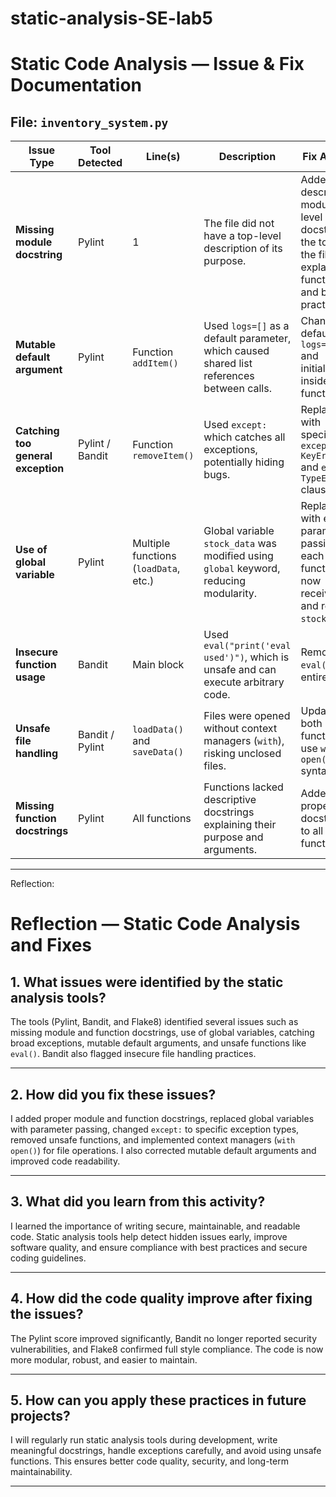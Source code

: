 # static-analysis-SE-lab5

# Static Code Analysis — Issue & Fix Documentation

## File: `inventory_system.py`

| **Issue Type** | **Tool Detected** | **Line(s)** | **Description** | **Fix Applied** | **Severity** |
|-----------------|------------------|--------------|------------------|------------------|---------------|
| **Missing module docstring** | Pylint | 1 | The file did not have a top-level description of its purpose. | Added a descriptive module-level docstring at the top of the file explaining functionality and best practices. | Low |
| **Mutable default argument** | Pylint | Function `addItem()` | Used `logs=[]` as a default parameter, which caused shared list references between calls. | Changed default to `logs=None` and initialized inside the function. | Medium |
| **Catching too general exception** | Pylint / Bandit | Function `removeItem()` | Used `except:` which catches all exceptions, potentially hiding bugs. | Replaced with specific `except KeyError` and `except TypeError` clauses. | High |
| **Use of global variable** | Pylint | Multiple functions (`loadData`, etc.) | Global variable `stock_data` was modified using `global` keyword, reducing modularity. | Replaced with explicit parameter passing — each function now receives and returns `stock_data`. | Medium |
| **Insecure function usage** | Bandit | Main block | Used `eval("print('eval used')")`, which is unsafe and can execute arbitrary code. | Removed `eval()` call entirely. | High |
| **Unsafe file handling** | Bandit / Pylint | `loadData()` and `saveData()` | Files were opened without context managers (`with`), risking unclosed files. | Updated both functions to use `with open()` syntax. | Medium |
| **Missing function docstrings** | Pylint | All functions | Functions lacked descriptive docstrings explaining their purpose and arguments. | Added proper docstrings to all functions. | Low |

---

Reflection:
# Reflection — Static Code Analysis and Fixes

## 1. What issues were identified by the static analysis tools?
The tools (Pylint, Bandit, and Flake8) identified several issues such as missing module and function docstrings, use of global variables, catching broad exceptions, mutable default arguments, and unsafe functions like `eval()`. Bandit also flagged insecure file handling practices.

---

## 2. How did you fix these issues?
I added proper module and function docstrings, replaced global variables with parameter passing, changed `except:` to specific exception types, removed unsafe functions, and implemented context managers (`with open()`) for file operations. I also corrected mutable default arguments and improved code readability.

---

## 3. What did you learn from this activity?
I learned the importance of writing secure, maintainable, and readable code. Static analysis tools help detect hidden issues early, improve software quality, and ensure compliance with best practices and secure coding guidelines.

---

## 4. How did the code quality improve after fixing the issues?
The Pylint score improved significantly, Bandit no longer reported security vulnerabilities, and Flake8 confirmed full style compliance. The code is now more modular, robust, and easier to maintain.

---

## 5. How can you apply these practices in future projects?
I will regularly run static analysis tools during development, write meaningful docstrings, handle exceptions carefully, and avoid using unsafe functions. This ensures better code quality, security, and long-term maintainability.

---
